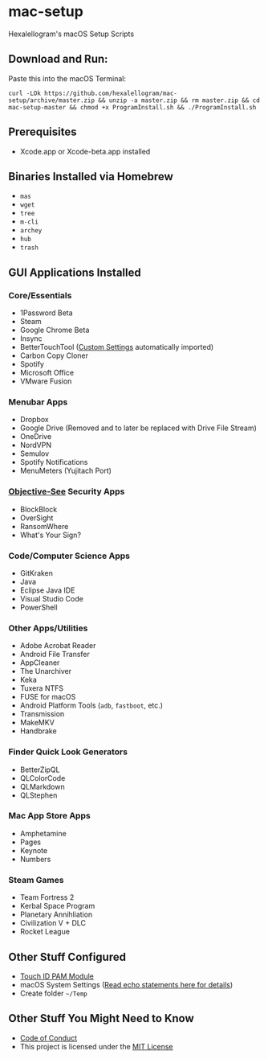 # mac-setup

Hexalellogram's macOS Setup Scripts

## Download and Run:
Paste this into the macOS Terminal:

`curl -LOk https://github.com/hexalellogram/mac-setup/archive/master.zip && unzip -a master.zip && rm master.zip && cd mac-setup-master && chmod +x ProgramInstall.sh && ./ProgramInstall.sh`

## Prerequisites
- Xcode.app or Xcode-beta.app installed

## Binaries Installed via Homebrew
- `mas`
- `wget`
- `tree`
- `m-cli`
- `archey`
- `hub`
- `trash`

## GUI Applications Installed

### Core/Essentials
- 1Password Beta
- Steam
- Google Chrome Beta
- Insync
- BetterTouchTool ([Custom Settings](https://github.com/hexalellogram/mac-setup/wiki/BTT-Shortcuts) automatically imported)
- Carbon Copy Cloner
- Spotify
- Microsoft Office
- VMware Fusion

### Menubar Apps
- Dropbox
- Google Drive (Removed and to later be replaced with Drive File Stream) 
- OneDrive
- NordVPN
- Semulov
- Spotify Notifications
- MenuMeters (Yujitach Port)

### [Objective-See](https://objective-see.com/) Security Apps
- BlockBlock
- OverSight
- RansomWhere
- What's Your Sign?

### Code/Computer Science Apps
- GitKraken
- Java
- Eclipse Java IDE
- Visual Studio Code
- PowerShell

### Other Apps/Utilities
- Adobe Acrobat Reader
- Android File Transfer
- AppCleaner
- The Unarchiver
- Keka
- Tuxera NTFS
- FUSE for macOS
- Android Platform Tools (`adb`, `fastboot`, etc.)
- Transmission
- MakeMKV
- Handbrake

### Finder Quick Look Generators
- BetterZipQL
- QLColorCode
- QLMarkdown
- QLStephen

### Mac App Store Apps
- Amphetamine
- Pages
- Keynote
- Numbers


### Steam Games
- Team Fortress 2
- Kerbal Space Program
- Planetary Annihliation
- Civilization V + DLC
- Rocket League

## Other Stuff Configured
- [Touch ID PAM Module](https://github.com/hamzasood/pam_touchid)
- macOS System Settings ([Read echo statements here for details](https://github.com/hexalellogram/mac-setup/blob/master/SystemSettings.sh))
- Create folder `~/Temp`

## Other Stuff You Might Need to Know
- [Code of Conduct](https://github.com/hexalellogram/mac-setup/blob/master/CODE_OF_CONDUCT.md)
- This project is licensed under the [MIT License](https://github.com/hexalellogram/mac-setup/blob/master/LICENSE)

